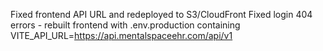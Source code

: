 Fixed frontend API URL and redeployed to S3/CloudFront
Fixed login 404 errors - rebuilt frontend with .env.production containing VITE_API_URL=https://api.mentalspaceehr.com/api/v1
